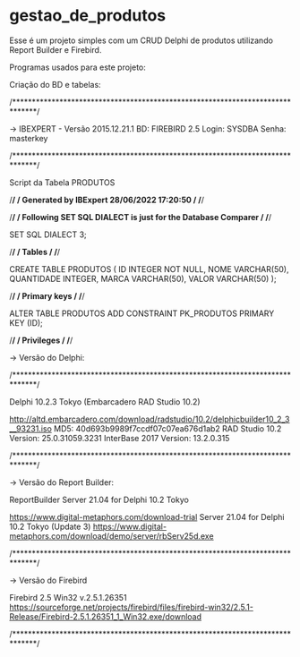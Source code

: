 # gestao_de_produtos
 
Esse é um projeto simples com um CRUD Delphi de produtos utilizando Report Builder e Firebird.

Programas usados para este projeto:

Criação do BD e tabelas:

/******************************************************************************/

-> IBEXPERT - Versão 2015.12.21.1
BD: FIREBIRD 2.5
Login: SYSDBA
Senha: masterkey

/******************************************************************************/

Script da Tabela PRODUTOS

/******************************************************************************/
/****              Generated by IBExpert 28/06/2022 17:20:50               ****/
/******************************************************************************/

/******************************************************************************/
/****     Following SET SQL DIALECT is just for the Database Comparer      ****/
/******************************************************************************/

SET SQL DIALECT 3;


/******************************************************************************/
/****                                Tables                                ****/
/******************************************************************************/



CREATE TABLE PRODUTOS (
    ID          INTEGER NOT NULL,
    NOME        VARCHAR(50),
    QUANTIDADE  INTEGER,
    MARCA       VARCHAR(50),
    VALOR       VARCHAR(50)
);






/******************************************************************************/
/****                             Primary keys                             ****/
/******************************************************************************/

ALTER TABLE PRODUTOS ADD CONSTRAINT PK_PRODUTOS PRIMARY KEY (ID);


/******************************************************************************/
/****                              Privileges                              ****/
/******************************************************************************/


-> Versão do Delphi:


/******************************************************************************/

Delphi 10.2.3 Tokyo (Embarcadero RAD Studio 10.2)

http://altd.embarcadero.com/download/radstudio/10.2/delphicbuilder10_2_3__93231.iso
MD5: 40d693b9989f7ccdf07c07ea676d1ab2
RAD Studio 10.2 Version: 25.0.31059.3231  InterBase 2017 Version: 13.2.0.315

/******************************************************************************/

-> Versão do Report Builder:

ReportBuilder Server 21.04 for Delphi 10.2 Tokyo

https://www.digital-metaphors.com/download-trial
Server 21.04 for Delphi 10.2 Tokyo (Update 3)
https://www.digital-metaphors.com/download/demo/server/rbServ25d.exe

/******************************************************************************/

-> Versão do Firebird

Firebird 2.5 Win32 v.2.5.1.26351
https://sourceforge.net/projects/firebird/files/firebird-win32/2.5.1-Release/Firebird-2.5.1.26351_1_Win32.exe/download


/******************************************************************************/









